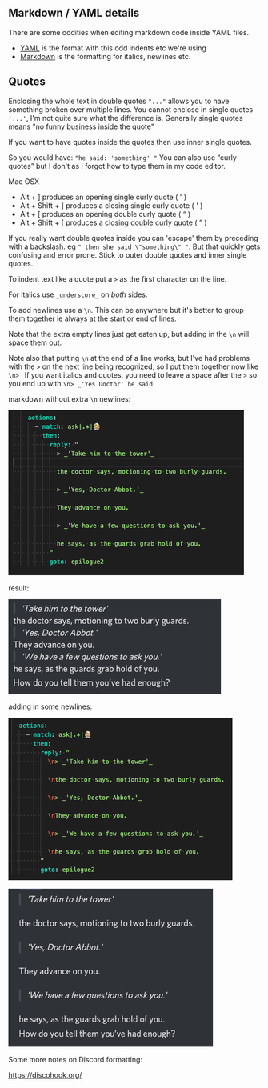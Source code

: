 ## Markdown / YAML details

There are some oddities when editing markdown code inside YAML files.
- [YAML](https://blog.stackpath.com/yaml/) is the format with this odd indents etc we're using
- [Markdown](https://www.markdownguide.org/getting-started/) is the formatting for italics, newlines etc.


## Quotes
Enclosing the whole text in double quotes `"..."` allows you to have something broken over multiple lines.
You cannot enclose in single quotes `'...'`, I'm not quite sure what the difference is.
Generally single quotes means "no funny business inside the quote"

If you want to have quotes inside the quotes then use inner single quotes.

So you would have:  `"he said: 'something' "`
You can also use “curly quotes” but I don't as I forgot how to type them in my code editor.

Mac OSX
- Alt + ] produces an opening single curly quote ( ' )
- Alt + Shift + ] produces a closing single curly quote ( ' )
- Alt + [ produces an opening double curly quote ( “ )
- Alt + Shift + [ produces a closing double curly quote ( ” )

If you really want double quotes inside you can 'escape' them by preceding with a backslash.
eg `" then she said \"something\" "`. But that quickly gets confusing and error prone.
Stick to outer double quotes and inner single quotes.

To indent text like a quote put a `>` as the first character on the line.

For italics use `_underscore_` on _both_ sides.

To add newlines use a `\n`. This can be anywhere but it's better to group them together ie always at the start or end of lines.


Note that the extra empty lines just get eaten up, but adding in the `\n` will space them out.

Note also that putting `\n` at the end of a line works, but I've had problems with the `>` on the next line being recognized, so I put them together now like `\n> `
If you want italics and quotes, you need to leave a space after the `>`
so you end up with `\n> _'Yes Doctor' he said`

markdown without extra `\n` newlines:

![quote1-md](./images/quotes-1-md.png)

result:

![quote1-res](./images/quotes-1-res.png)

adding in some newlines:

![quote2-md](./images/quotes-2-md.png)

![quote2-res](./images/quotes-2-res.png)

Some more notes on Discord formatting:

https://discohook.org/

